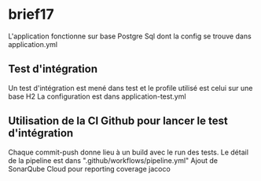 # brief17

L'application fonctionne sur base Postgre Sql dont la config se trouve dans application.yml

## Test d'intégration

Un test d'intégration est mené dans test et le profile utilisé est celui sur une base H2
La configuration est dans application-test.yml

## Utilisation de la CI Github pour lancer le test d'intégration

Chaque commit-push donne lieu à un build avec le run des tests.
Le détail de la pipeline est dans ".github/workflows/pipeline.yml"
Ajout de SonarQube Cloud pour reporting coverage jacoco